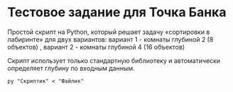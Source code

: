 # Тестовое задание для Точка Банка

Простой скрипт на Python, который решает задачу «сортировки в лабиринте» для двух вариантов: вариант 1 - комнаты глубиной 2 (8 объектов) , вариант 2 - комнаты глубиной 4 (16 объектов)

Скрипт использует только стандартную библиотеку и автоматически определяет глубину по входным данным.

```
py "Скриптик" < "Файлик"
```
